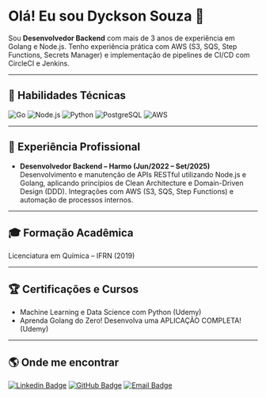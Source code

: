 # Olá! Eu sou Dyckson Souza 👋

Sou **Desenvolvedor Backend** com mais de 3 anos de experiência em Golang e Node.js. 
Tenho experiência prática com AWS (S3, SQS, Step Functions, Secrets Manager) e 
implementação de pipelines de CI/CD com CircleCI e Jenkins.

---

## 🚀 Habilidades Técnicas
![Go](https://img.shields.io/badge/Go-00ADD8?style=for-the-badge&logo=go&logoColor=white)
![Node.js](https://img.shields.io/badge/Node.js-43853D?style=for-the-badge&logo=node.js&logoColor=white)
![Python](https://img.shields.io/badge/Python-3776AB?style=for-the-badge&logo=python&logoColor=white)
![PostgreSQL](https://img.shields.io/badge/PostgreSQL-316192?style=for-the-badge&logo=postgresql&logoColor=white)
![AWS](https://img.shields.io/badge/AWS-232F3E?style=for-the-badge&logo=amazon-aws&logoColor=white)

---

## 💼 Experiência Profissional
- **Desenvolvedor Backend – Harmo (Jun/2022 – Set/2025)**  
Desenvolvimento e manutenção de APIs RESTful utilizando Node.js e Golang, aplicando princípios de Clean Architecture e Domain-Driven Design (DDD). Integrações com AWS (S3, SQS, Step Functions) e automação de processos internos.

---

## 🎓 Formação Acadêmica
Licenciatura em Química – IFRN (2019)

---

## 🏆 Certificações e Cursos
- Machine Learning e Data Science com Python (Udemy)  
- Aprenda Golang do Zero! Desenvolva uma APLICAÇÃO COMPLETA! (Udemy)

---

## 🌎 Onde me encontrar
[![Linkedin Badge](https://img.shields.io/badge/-Dyckson%20Souza-blue?style=flat-square&logo=Linkedin&logoColor=white&link=https://www.linkedin.com/in/dyckson-souza-381310129/)](https://www.linkedin.com/in/dyckson-souza-381310129/)
[![GitHub Badge](https://img.shields.io/badge/-Dyckson-black?style=flat-square&logo=github&logoColor=white&link=https://github.com/Dyckson)](https://github.com/Dyckson)
[![Email Badge](https://img.shields.io/badge/-dyckson__vyctor@hotmail.com-c14438?style=flat-square&logo=Gmail&logoColor=white)](mailto:dyckson_vyctor@hotmail.com)
